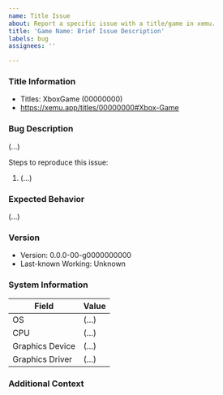 ```yaml
---
name: Title Issue
about: Report a specific issue with a title/game in xemu.
title: 'Game Name: Brief Issue Description'
labels: bug
assignees: ''

---
```


<!--

!! BEFORE YOU SUBMIT AN ISSUE, PLEASE READ THE FOLLOWING !!

This template is for reporting specific video, audio, or other issues with
a title. Generally an issue should be filed for one specific title, in some
cases it does makes sense to tag multiple titles.

Pre-submit checklist:
- Have you read the getting started guide?
- Have you checked the FAQ?
- Have you checked to see if this issue has already been submitted?
- Are you using the latest version of xemu?
- Have you tried updating your platform drivers?
- Have you ruled out a bad dump of your game disc?

If you have questions about how to provide the information below, please
join the Discord server and get help from the community.

-->

### Title Information
<!-- Include the affected title's name and numeric ID. This can be found from
the compatibility page for the title at https://xemu.app. You can also simply
paste the URL from the compatibility page.
-->

* Titles: XboxGame (00000000)
* https://xemu.app/titles/00000000#Xbox-Game




### Bug Description
<!-- A clear and concise description of what the problem is. If xemu has
crashed, please include any associated debug output. -->

(...)

Steps to reproduce this issue:
1. (...)

<!-- If appropriate, please include a screenshot or video. -->




### Expected Behavior
<!-- A clear and concise description of what you expected to happen. If
appropriate, please include a screenshot or video from a real Xbox. -->

(...)




### Version
<!-- Include the affected version of xemu. If this is a regression, also include
the last known version without this problem. You can find the xemu version in
xemu by navigating to Help > About -->

* Version: 0.0.0-00-g0000000000
* Last-known Working: Unknown




### System Information
<!-- Please include basic information about your system. -->



| Field | Value |
|-------|-------|
| OS			| (...)			| <!-- e.g. Ubuntu 20.04.2 LTS -->
| CPU			| (...)			| <!-- e.g. Intel(R) Core(TM) i7-8850H CPU @ 2.60GHz -->
| Graphics Device	| (...)			| <!-- e.g. NVIDIA Quadro P2000 -->
| Graphics Driver	| (...)			| <!-- e.g. 3.3.0 NVIDIA 450.119.03 -->








### Additional Context
<!-- Add any other useful information about the problem here. -->
